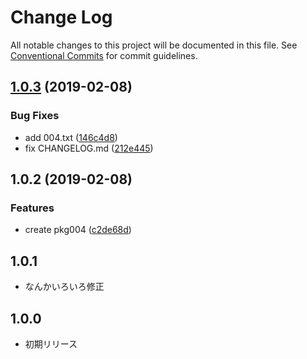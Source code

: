 # Change Log

All notable changes to this project will be documented in this file.
See [Conventional Commits](https://conventionalcommits.org) for commit guidelines.

## [1.0.3](https://github.com/dera-/lerna_test/compare/@dera-/pkg004@1.0.2...@dera-/pkg004@1.0.3) (2019-02-08)


### Bug Fixes

* add 004.txt ([146c4d8](https://github.com/dera-/lerna_test/commit/146c4d8))
* fix CHANGELOG.md ([212e445](https://github.com/dera-/lerna_test/commit/212e445))





## 1.0.2 (2019-02-08)


### Features

* create pkg004 ([c2de68d](https://github.com/dera-/lerna_test/commit/c2de68d))


## 1.0.1
* なんかいろいろ修正

## 1.0.0
* 初期リリース
